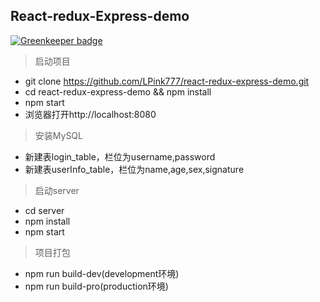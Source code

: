 ## React-redux-Express-demo

[![Greenkeeper badge](https://badges.greenkeeper.io/LPink777/React-redux-express-demo.svg)](https://greenkeeper.io/)

> 启动项目
* git clone https://github.com/LPink777/react-redux-express-demo.git
* cd react-redux-express-demo && npm install
* npm start
* 浏览器打开http://localhost:8080

> 安装MySQL
* 新建表login_table，栏位为username,password
* 新建表userInfo_table，栏位为name,age,sex,signature

> 启动server
* cd server
* npm install
* npm start

> 项目打包
* npm run build-dev(development环境)
* npm run build-pro(production环境)
